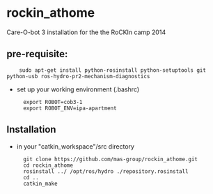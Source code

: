 rockin_athome
=============

Care-O-bot 3 installation for the the RoCKIn camp 2014

## pre-requisite:

		sudo apt-get install python-rosinstall python-setuptools git python-usb ros-hydro-pr2-mechanism-diagnostics

- set up your working environment (.bashrc)
 
		export ROBOT=cob3-1
		export ROBOT_ENV=ipa-apartment


## Installation

- in your "catkin_workspace"/src directory

		git clone https://github.com/mas-group/rockin_athome.git
		cd rockin_athome 
		rosinstall ../ /opt/ros/hydro ./repository.rosinstall
		cd ..
		catkin_make

